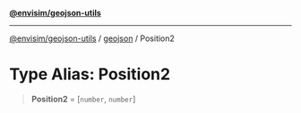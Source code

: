 [**@envisim/geojson-utils**](../../README.md)

---

[@envisim/geojson-utils]() / [geojson](../README.md) / Position2

# Type Alias: Position2

> **Position2** = \[`number`, `number`\]
